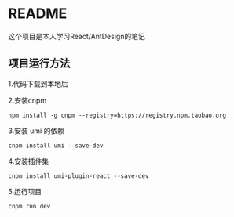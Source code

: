 # README
这个项目是本人学习React/AntDesign的笔记

## 项目运行方法

1.代码下载到本地后  

2.安装cnpm
```
npm install -g cnpm --registry=https://registry.npm.taobao.org
```
3.安装 umi 的依赖
```
cnpm install umi --save-dev
```
4.安装插件集
```
cnpm install umi-plugin-react --save-dev
```
5.运行项目
```
cnpm run dev
```


